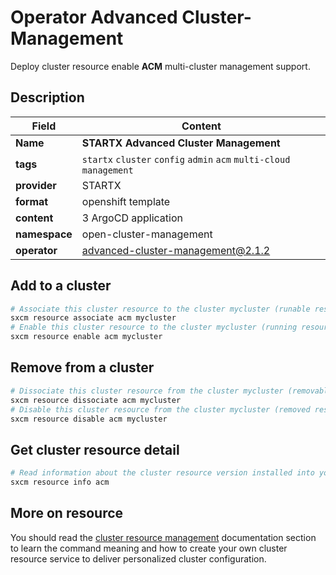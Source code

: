 # Operator Advanced Cluster-Management

Deploy cluster resource enable **ACM** multi-cluster management support.

## Description

| Field         | Content                                                              |
| ------------- | -------------------------------------------------------------------- |
| **Name**      | **STARTX Advanced Cluster Management**                               |
| **tags**      | `startx` `cluster` `config` `admin` `acm` `multi-cloud` `management` |
| **provider**  | STARTX                                                               |
| **format**    | openshift template                                                   |
| **content**   | 3 ArgoCD application                                                 |
| **namespace** | open-cluster-management                                              |
| **operator**  | advanced-cluster-management@2.1.2                                    |

## Add to a cluster

```bash
# Associate this cluster resource to the cluster mycluster (runable resource)
sxcm resource associate acm mycluster
# Enable this cluster resource to the cluster mycluster (running resource)
sxcm resource enable acm mycluster
```

## Remove from a cluster

```bash
# Dissociate this cluster resource from the cluster mycluster (removable resource)
sxcm resource dissociate acm mycluster
# Disable this cluster resource from the cluster mycluster (removed resource)
sxcm resource disable acm mycluster
```

## Get cluster resource detail

```bash
# Read information about the cluster resource version installed into your host (local)
sxcm resource info acm
```

## More on resource

You should read the [cluster resource management](../../4-cluster-resources) documentation section to learn the command
meaning and how to create your own cluster resource service to deliver personalized cluster configuration.
